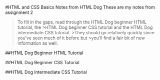 #HTML and CSS Basics Notes from HTML Dog
These are my notes from assignment 2

>To fill in the gaps, read through the HTML Dog beginner HTML tutorial, the >HTML Dog beginner CSS tutorial and the HTML Dog intermediate CSS tutorial. >They should go relatively quickly since you’ve seen much of it before but >you’ll find a fair bit of new information as well.

##HTML Dog Beginner HTML Tutorial

##HTML Dog Beginner CSS Tutorial

##HTML Dog Intermediate CSS Tutorial
